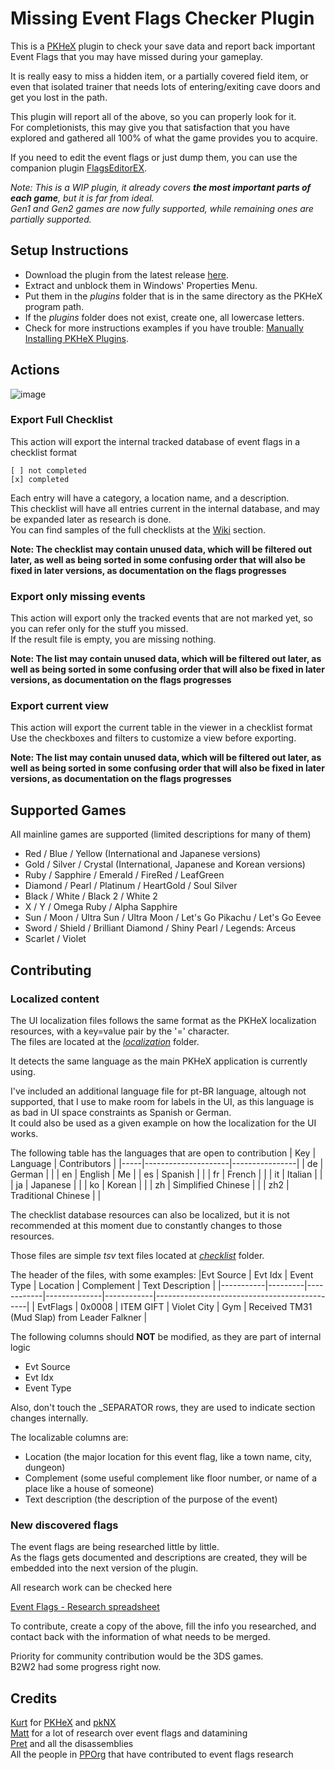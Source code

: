 # Missing Event Flags Checker Plugin
This is a [PKHeX](https://github.com/kwsch/PKHeX) plugin to check your save data and report back important Event Flags that you may have missed during your gameplay.

It is really easy to miss a hidden item, or a partially covered field item, or even that isolated trainer that needs lots of entering/exiting cave doors and get you lost in the path.

This plugin will report all of the above, so you can properly look for it.  
For completionists, this may give you that satisfaction that you have explored and gathered all 100% of what the game provides you to acquire.

If you need to edit the event flags or just dump them, you can use the companion plugin [FlagsEditorEX](https://github.com/fattard/FlagsEditorEXPlugin).  

*Note: This is a WIP plugin, it already covers **the most important parts of each game**, but it is far from ideal.*  
*Gen1 and Gen2 games are now fully supported, while remaining ones are partially supported.*

## Setup Instructions
- Download the plugin from the latest release [here](https://github.com/fattard/MissingEventFlagsCheckerPlugin/releases/latest).
- Extract and unblock them in Windows' Properties Menu.
- Put them in the *plugins* folder that is in the same directory as the PKHeX program path.
- If the *plugins* folder does not exist, create one, all lowercase letters.
- Check for more instructions examples if you have trouble: [Manually Installing PKHeX Plugins](https://github.com/architdate/PKHeX-Plugins/wiki/Installing-PKHeX-Plugins#manual-installation-or-installing-older-releases).

## Actions

![image](https://github.com/fattard/MissingEventFlagsCheckerPlugin/assets/1159052/9bf173c4-6781-4596-a577-ca93ff4857e2)

### Export Full Checklist

This action will export the internal tracked database of event flags in a checklist format

    [ ] not completed
    [x] completed

Each entry will have a category, a location name, and a description.  
This checklist will have all entries current in the internal database, and may be expanded later as research is done.  
You can find samples of the full checklists at the [Wiki](https://github.com/fattard/MissingEventFlagsCheckerPlugin/wiki) section.  

**Note: The checklist may contain unused data, which will be filtered out later, as well as being sorted in some confusing order that will also be fixed in later versions, as documentation on the flags progresses**

### Export only missing events

This action will export only the tracked events that are not marked yet, so you can refer only for the stuff you missed.  
If the result file is empty, you are missing nothing.  

**Note: The list may contain unused data, which will be filtered out later, as well as being sorted in some confusing order that will also be fixed in later versions, as documentation on the flags progresses**

### Export current view

This action will export the current table in the viewer in a checklist format
Use the checkboxes and filters to customize a view before exporting.  

**Note: The list may contain unused data, which will be filtered out later, as well as being sorted in some confusing order that will also be fixed in later versions, as documentation on the flags progresses**

## Supported Games
All mainline games are supported (limited descriptions for many of them)

- Red / Blue / Yellow (International and Japanese versions)
- Gold / Silver / Crystal (International, Japanese and Korean versions)
- Ruby / Sapphire / Emerald / FireRed / LeafGreen
- Diamond / Pearl / Platinum / HeartGold / Soul Silver
- Black / White / Black 2 / White 2
- X / Y / Omega Ruby / Alpha Sapphire
- Sun / Moon / Ultra Sun / Ultra Moon / Let's Go Pikachu / Let's Go Eevee
- Sword / Shield / Brilliant Diamond / Shiny Pearl / Legends: Arceus
- Scarlet / Violet

## Contributing

### Localized content

The UI localization files follows the same format as the PKHeX localization resources, with a key=value pair by the '=' character.  
The files are located at the [_localization_](/localization) folder.

It detects the same language as the main PKHeX application is currently using.

I've included an additional language file for pt-BR language, altough not supported, that I use to make room for labels in the UI, as this language is as bad in UI space constraints as Spanish or German.  
It could also be used as a given example on how the localization for the UI works.

The following table has the languages that are open to contribution
| Key | Language            | Contributors   |
|-----|---------------------|----------------|
| de  | German              |                |
| en  | English             | Me             |
| es  | Spanish             |                |
| fr  | French              |                |
| it  | Italian             |                |
| ja  | Japanese            |                |
| ko  | Korean              |                |
| zh  | Simplified Chinese  |                |
| zh2 | Traditional Chinese |                |

The checklist database resources can also be localized, but it is not recommended at this moment due to constantly changes to those resources.

Those files are simple _tsv_ text files located at  [_checklist_](/checklist) folder.

The header of the files, with some examples:
|Evt Source | Evt Idx | Event Type | Location     | Complement | Text Description                             |
|-----------|---------|------------|--------------|------------|----------------------------------------------|
| EvtFlags  | 0x0008  | ITEM GIFT  | Violet City  | Gym        | Received TM31 (Mud Slap) from Leader Falkner |


The following columns should **NOT** be modified, as they are part of internal logic
- Evt Source
- Evt Idx
- Event Type

Also, don't touch the _SEPARATOR rows, they are used to indicate section changes internally.

The localizable columns are:
- Location (the major location for this event flag, like a town name, city, dungeon)
- Complement (some useful complement like floor number, or name of a place like a house of someone)
- Text description (the description of the purpose of the event)

### New discovered flags

The event flags are being researched little by little.  
As the flags gets documented and descriptions are created, they will be embedded into the next version of the plugin.

All research work can be checked here

[Event Flags - Research spreadsheet](https://docs.google.com/spreadsheets/d/1PkY3AVafdOEqKiD_TzD4hTDRvf39ad-eI7e4JylyVII/edit?usp=sharing)

To contribute, create a copy of the above, fill the info you researched, and contact back with the information of what needs to be merged.

Priority for community contribution would be the 3DS games.  
B2W2 had some progress right now.

## Credits

[Kurt](https://github.com/kwsch) for [PKHeX](https://github.com/kwsch/PKHeX) and [pkNX](https://github.com/kwsch/pkNX)  
[Matt](https://github.com/sora10pls) for a lot of research over event flags and datamining  
[Pret](https://github.com/Pret) and all the disassemblies  
All the people in [PPOrg](https://projectpokemon.org) that have contributed to event flags research
